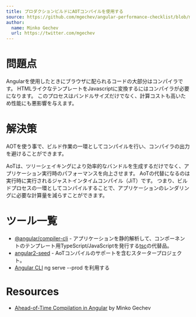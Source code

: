 ```yaml
---
title: プロダクションビルドにAOTコンパイルを使用する
source: https://github.com/mgechev/angular-performance-checklist/blob/master/README.ja-JP.md
author:
  name: Minko Gechev
  url: https://twitter.com/mgechev
---
```


# 問題点

Angularを使用したときにブラウザに配られるコードの大部分はコンパイラです。
HTMLライクなテンプレートをJavascriptに変換するにはコンパイラが必要になります。
このプロセスはバンドルサイズだけでなく、計算コストも高いため性能にも悪影響を与えます。

# 解決策

AOTを使う事で、ビルド作業の一環としてコンパイルを行い、コンパイラの出力を避けることができます。

AoTは、ツリーシェイキングにより効率的なバンドルを生成するだけでなく、アプリケーション実行時のパフォーマンスを向上させます。
AoTの代替になるのは実行時に実行されるジャストインタイムコンパイル（JiT）です。
つまり、ビルドプロセスの一環としてコンパイルすることで、アプリケーションのレンダリングに必要な計算量を減らすことができます。

# ツール一覧

* [@angular/compiler-cli](https://github.com/angular/angular/tree/master/packages/compiler-cli) - アプリケーションを静的解析して、コンポーネントのテンプレート用TypeScript/JavaScriptを発行する[tsc](https://www.npmjs.com/package/typescript)の代替品。
* [angular2-seed](https://github.com/mgechev/angular-seed) - AoTコンパイルのサポートを含むスタータープロジェクト。
* [Angular CLI](https://cli.angular.io/) ng serve --prod を利用する

# Resources

* [Ahead-of-Time Compilation in Angular](http://blog.mgechev.com/2016/08/14/ahead-of-time-compilation-angular-offline-precompilation/) by Minko Gechev
